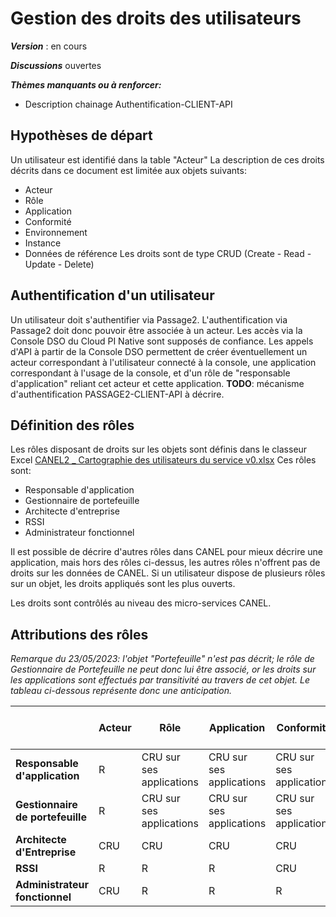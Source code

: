 # Gestion des droits des utilisateurs

**_Version_** : en cours

**_Discussions_** ouvertes

**_Thèmes manquants ou à renforcer:_**
- Description chainage Authentification-CLIENT-API

## Hypothèses de départ

Un utilisateur est identifié dans la table "Acteur"
La description de ces droits décrits dans ce document est limitée aux objets suivants:
- Acteur
- Rôle
- Application
- Conformité
- Environnement
- Instance
- Données de référence
Les droits sont de type CRUD (Create - Read - Update - Delete)

## Authentification d'un utilisateur

Un utilisateur doit s'authentifier via Passage2.
L'authentification via Passage2 doit donc pouvoir être associée à un acteur.
Les accès via la Console DSO du Cloud PI Native sont supposés de confiance.
Les appels d'API à partir de la Console DSO permettent de créer éventuellement un acteur correspondant à l'utilisateur connecté à la console, une application correspondant à l'usage de la console, et d'un rôle de "responsable d'application" reliant cet acteur et cette application.
**TODO**: mécanisme d'authentification PASSAGE2-CLIENT-API à décrire.

## Définition des rôles 

Les rôles disposant de droits sur les objets sont définis dans le classeur Excel [CANEL2 _ Cartographie des utilisateurs du service v0.xlsx](https://resana.numerique.gouv.fr/public/perimetre/consulter/91576?information=7329509)
Ces rôles sont:
- Responsable d'application
- Gestionnaire de portefeuille
- Architecte d'entreprise
- RSSI
- Administrateur fonctionnel

Il est possible de décrire d'autres rôles dans CANEL pour mieux décrire une application, mais hors des rôles ci-dessus, les autres rôles n'offrent pas de droits sur les données de CANEL.
Si un utilisateur dispose de plusieurs rôles sur un objet, les droits appliqués sont les plus ouverts.

Les droits sont contrôlés au niveau des micro-services CANEL.

## Attributions des rôles

_Remarque du 23/05/2023: l'objet "Portefeuille" n'est pas décrit; le rôle de Gestionnaire de Portefeuille ne peut donc lui être associé, or les droits sur les applications sont effectués par transitivité au travers de cet objet. Le tableau ci-dessous représente donc une anticipation._

|                              | Acteur |  Rôle  | Application | Conformité | Environnement | Instance | Données de référence |
|------------------------------|--------|--------|-------------|------------|---------------|----------|----------------------|
|  **Responsable d'application**   |   R    | CRU sur ses applications | CRU sur ses applications | CRU sur ses applications |     R         | CRU sur ses applications |         R            |
| **Gestionnaire de portefeuille** |   R    | CRU sur ses applications | CRU sur ses applications | CRU sur ses applications |     R         | CRU sur ses applications |         R            |
|   **Architecte d'Entreprise**    |  CRU   |  CRU   |     CRU     |    CRU     |    CRU        |   CRU    |         R            |
|            **RSSI**              |   R    |   R    |      R      |    CRU     |     R         |    R     |         R            |
|  **Administrateur fonctionnel**  |  CRU   |   R    |      R      |     R      |     R         |    R     |        CRUD          |
